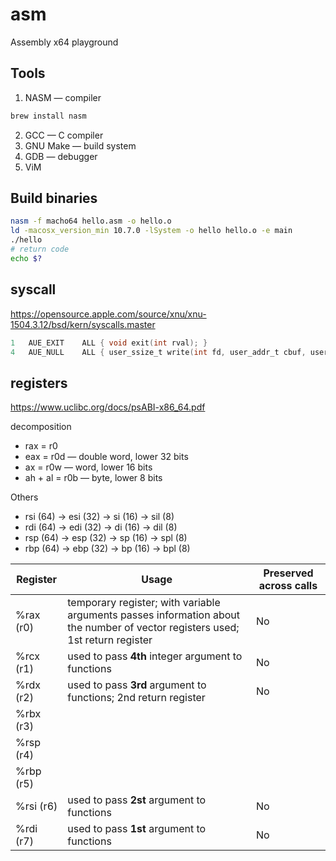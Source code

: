 # asm
Assembly x64 playground


## Tools

1. NASM — compiler
```sh
brew install nasm
```
2. GCC — C compiler
3. GNU Make — build system
4. GDB — debugger
5. ViM

## Build binaries
```sh
nasm -f macho64 hello.asm -o hello.o
ld -macosx_version_min 10.7.0 -lSystem -o hello hello.o -e main
./hello
# return code
echo $?
```

## syscall

https://opensource.apple.com/source/xnu/xnu-1504.3.12/bsd/kern/syscalls.master

```c
1	AUE_EXIT	ALL	{ void exit(int rval); }
4	AUE_NULL	ALL	{ user_ssize_t write(int fd, user_addr_t cbuf, user_size_t nbyte); }
```

## registers

https://www.uclibc.org/docs/psABI-x86_64.pdf

decomposition
- rax = r0
- eax = r0d — double word, lower 32 bits
- ax = r0w — word, lower 16 bits
- ah + al = r0b — byte, lower 8 bits

Others
- rsi (64) -> esi (32) -> si (16) -> sil (8)
- rdi (64) -> edi (32) -> di (16) -> dil (8)
- rsp (64) -> esp (32) -> sp (16) -> spl (8)
- rbp (64) -> ebp (32) -> bp (16) -> bpl (8)

Register|Usage|Preserved across calls
---|---|---
%rax (r0)|temporary register; with variable arguments passes information about the number of vector registers used; 1st return register|No
%rcx (r1)|used to pass **4th** integer argument to functions|No
%rdx (r2)|used to pass **3rd** argument to functions; 2nd return register|No
%rbx (r3)||
%rsp (r4)||
%rbp (r5)||
%rsi (r6)|used to pass **2st** argument to functions|No
%rdi (r7)|used to pass **1st** argument to functions|No

